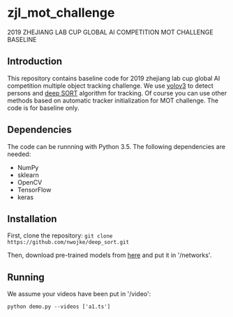 # zjl_mot_challenge
2019 ZHEJIANG LAB CUP GLOBAL AI COMPETITION MOT CHALLENGE BASELINE

## Introduction
This repository contains baseline code for 2019 zhejiang lab cup global AI competition multiple object tracking challenge. We use [yolov3](https://pjreddie.com/darknet/yolo/) to detect persons and [deep SORT](https://github.com/nwojke/deep_sort) algorithm for tracking. Of course you can use other methods based on automatic tracker initialization for MOT challenge. The code is for baseline only.

## Dependencies
The code can be runnning with Python 3.5. The following dependencies are needed:

- NumPy
- sklearn
- OpenCV
- TensorFlow
- keras

## Installation
First, clone the repository:
`git clone https://github.com/nwojke/deep_sort.git`

Then, download pre-trained models from [here](https://drive.google.com/open?id=1UboRIVsQP94J7NssxbcXpgIicEXTxxrH) and put it in '/networks'.

## Running
We assume your videos have been put in '/video':

`python demo.py --videos ['a1.ts']`
